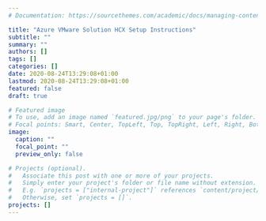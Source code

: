 ```yaml
---
# Documentation: https://sourcethemes.com/academic/docs/managing-content/

title: "Azure VMware Solution HCX Setup Instructions"
subtitle: ""
summary: ""
authors: []
tags: []
categories: []
date: 2020-08-24T13:29:08+01:00
lastmod: 2020-08-24T13:29:08+01:00
featured: false
draft: true

# Featured image
# To use, add an image named `featured.jpg/png` to your page's folder.
# Focal points: Smart, Center, TopLeft, Top, TopRight, Left, Right, BottomLeft, Bottom, BottomRight.
image:
  caption: ""
  focal_point: ""
  preview_only: false

# Projects (optional).
#   Associate this post with one or more of your projects.
#   Simply enter your project's folder or file name without extension.
#   E.g. `projects = ["internal-project"]` references `content/project/deep-learning/index.md`.
#   Otherwise, set `projects = []`.
projects: []
---
```

